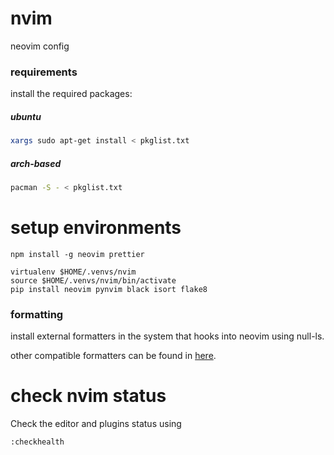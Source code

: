 # nvim

neovim config

### requirements

install the required packages:

##### ubuntu

```bash
xargs sudo apt-get install < pkglist.txt
```

##### arch-based

```bash
pacman -S - < pkglist.txt
```

# setup environments

```
npm install -g neovim prettier
```

```
virtualenv $HOME/.venvs/nvim
source $HOME/.venvs/nvim/bin/activate
pip install neovim pynvim black isort flake8
```

### formatting

install external formatters in the system that hooks into neovim using null-ls.

other compatible formatters can be found in [here](https://github.com/jose-elias-alvarez/null-ls.nvim/tree/main/lua/null-ls/builtins/formatting).

# check nvim status

Check the editor and plugins status using

```vim
:checkhealth
```
